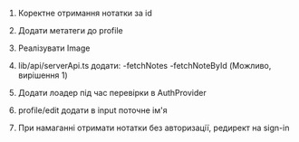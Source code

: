 1. Коректне отримання нотатки за id
2. Додати метатеги до profile
3. Реалізувати Image
4. lib/api/serverApi.ts додати:
   -fetchNotes
   -fetchNoteById
   (Можливо, вирішення 1)
5. Додати лоадер під час перевірки в AuthProvider
6. profile/edit додати в input поточне ім'я

7. При намаганні отримати нотатки без авторизації, редирект на sign-in
